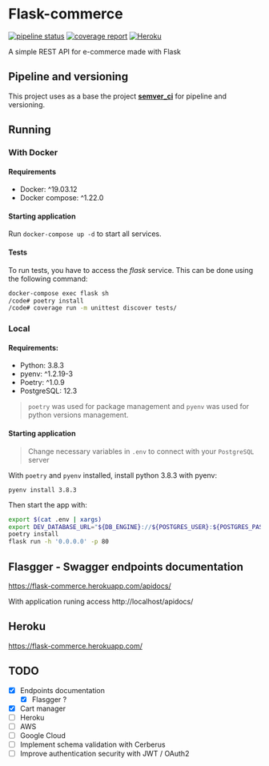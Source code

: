 # Flask-commerce

[![pipeline status](https://gitlab.com/rcristiano/flask-commerce/badges/master/pipeline.svg)](https://gitlab.com/rcristiano/flask-commerce/commits/master)  [![coverage report](https://gitlab.com/rcristiano/flask-commerce/badges/master/coverage.svg)](https://gitlab.com/rcristiano/flask-commerce/-/commits/master)  [![Heroku](https://heroku-badge.herokuapp.com/?app=flask-commerce&style=flat&svg=1&root=apidocs)](https://flask-commerce.herokuapp.com/apidocs/)

A simple REST API for e-commerce made with Flask

## Pipeline and versioning

This project uses as a base the project **[semver_ci](https://gitlab.com/rcristiano/semver_ci)** for pipeline and versioning.

## Running

### With Docker

#### Requirements

- Docker: ^19.03.12
- Docker compose: ^1.22.0

#### Starting application

Run `docker-compose up -d` to start all services.

#### Tests

To run tests, you have to access the *flask* service. This can be done using the following command:

```sh
docker-compose exec flask sh
/code# poetry install
/code# coverage run -m unittest discover tests/
```

### Local

#### Requirements:

- Python: 3.8.3
- pyenv: ^1.2.19-3
- Poetry: ^1.0.9
- PostgreSQL: 12.3

> `poetry` was used for package management and `pyenv` was used for python versions management.

#### Starting application

> Change necessary variables in `.env` to connect with your `PostgreSQL` server


With `poetry` and `pyenv` installed, install python 3.8.3 with pyenv:

`pyenv install 3.8.3`

Then start the app with:

```sh
export $(cat .env | xargs)
export DEV_DATABASE_URL="${DB_ENGINE}://${POSTGRES_USER}:${POSTGRES_PASSWORD}@${POSTGRES_URL}:${POSTGRES_PORT}/${POSTGRES_DB}"
poetry install
flask run -h '0.0.0.0' -p 80
```

## Flasgger - Swagger endpoints documentation

https://flask-commerce.herokuapp.com/apidocs/

With application runing access http://localhost/apidocs/

## Heroku

https://flask-commerce.herokuapp.com/

## TODO

- [x] Endpoints documentation
  - [x] Flasgger ?
- [x] Cart manager
- [ ] Heroku
- [ ] AWS
- [ ] Google Cloud
- [ ] Implement schema validation with Cerberus
- [ ] Improve authentication security with JWT / OAuth2
